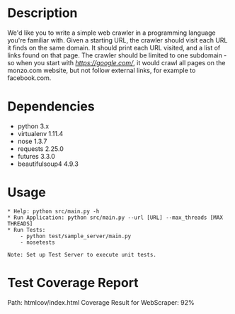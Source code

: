 # Description

We'd like you to write a simple web crawler in a programming language you're familiar with. Given a starting URL, the crawler should visit each URL it finds on the same domain. It should print each URL visited, and a list of links found on that page. The crawler should be limited to one subdomain - so when you start with *https://google.com/*, it would crawl all pages on the monzo.com website, but not follow external links, for example to facebook.com.

# Dependencies
* python 3.x
* virtualenv 1.11.4
* nose 1.3.7
* requests 2.25.0
* futures 3.3.0
* beautifulsoup4 4.9.3


# Usage
```
* Help: python src/main.py -h
* Run Application: python src/main.py --url [URL] --max_threads [MAX THREADS]
* Run Tests:
    - python test/sample_server/main.py
    - nosetests

Note: Set up Test Server to execute unit tests.
```
# Test Coverage Report
Path: htmlcov/index.html
Coverage Result for WebScraper: 92%
